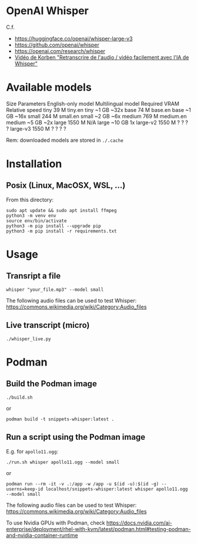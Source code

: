 # OpenAI Whisper

C.f.

- https://huggingface.co/openai/whisper-large-v3
- https://github.com/openai/whisper
- https://openai.com/research/whisper
- [Vidéo de Korben "Retranscrire de l'audio / vidéo facilement avec l'IA de Whisper"](https://www.youtube.com/watch?v=3AhOl2q-TW4)


# Available models

Size     Parameters  English-only model  Multilingual model  Required VRAM   Relative speed
tiny     39 M        tiny.en             tiny                ~1 GB           ~32x
base     74 M        base.en             base                ~1 GB           ~16x
small    244 M       small.en            small               ~2 GB           ~6x
medium   769 M       medium.en           medium              ~5 GB           ~2x
large    1550 M      N/A                 large               ~10 GB          1x
large-v2 1550 M      ?                   ?                   ?               ?
large-v3 1550 M      ?                   ?                   ?               ?

Rem: downloaded models are stored in `./.cache`


# Installation

## Posix (Linux, MacOSX, WSL, ...)

From this directory:

```
sudo apt update && sudo apt install ffmpeg
python3 -m venv env
source env/bin/activate
python3 -m pip install --upgrade pip
python3 -m pip install -r requirements.txt
```

# Usage

## Transript a file

```
whisper "your_file.mp3" --model small
```

The following audio files can be used to test Whisper: https://commons.wikimedia.org/wiki/Category:Audio_files

## Live transcript (micro)

```
./whisper_live.py
```


# Podman

## Build the Podman image

```
./build.sh
```

or

```
podman build -t snippets-whisper:latest .
```

## Run a script using the Podman image

E.g. for `apollo11.ogg`:

```
./run.sh whisper apollo11.ogg --model small
```

or 

```
podman run --rm -it -v .:/app -w /app -u $(id -u):$(id -g) --userns=keep-id localhost/snippets-whisper:latest whisper apollo11.ogg --model small
```

The following audio files can be used to test Whisper: https://commons.wikimedia.org/wiki/Category:Audio_files

To use Nvidia GPUs with Podman, check https://docs.nvidia.com/ai-enterprise/deployment/rhel-with-kvm/latest/podman.html#testing-podman-and-nvidia-container-runtime

